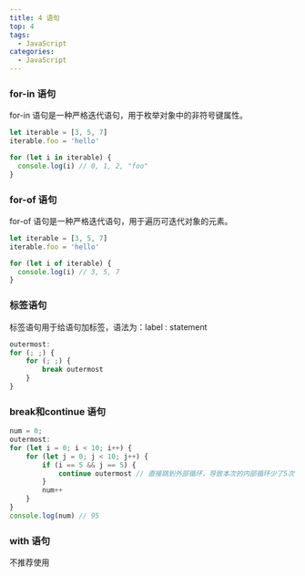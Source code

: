 ```yaml
---
title: 4 语句
top: 4
tags:
  - JavaScript
categories:
  - JavaScript
---
```


### for-in 语句

for-in 语句是一种严格迭代语句，用于枚举对象中的非符号键属性。

```javascript
let iterable = [3, 5, 7]
iterable.foo = 'hello'

for (let i in iterable) {
  console.log(i) // 0, 1, 2, "foo"
}
```

### for-of 语句

for-of 语句是一种严格迭代语句，用于遍历可迭代对象的元素。

```javascript
let iterable = [3, 5, 7]
iterable.foo = 'hello'

for (let i of iterable) {
  console.log(i) // 3, 5, 7
}
```

### 标签语句

标签语句用于给语句加标签，语法为：label : statement

```javascript
outermost:
for (; ;) {
    for (; ;) {
        break outermost
    }
}
```

### break和continue 语句

```javascript
num = 0;
outermost:
for (let i = 0; i < 10; i++) {
    for (let j = 0; j < 10; j++) {
        if (i == 5 && j == 5) {
            continue outermost // 直接跳到外部循环，导致本次的内部循环少了5次
        }
        num++
    }
}
console.log(num) // 95
```

### with 语句

不推荐使用